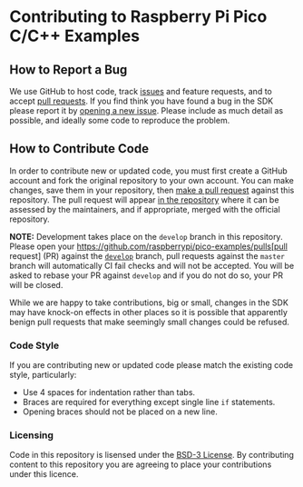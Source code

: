# Contributing to Raspberry Pi Pico C/C++ Examples

## How to Report a Bug

We use GitHub to host code, track [issues](https://github.com/raspberrypi/pico-examples/issues) and feature requests, and to accept [pull requests](https://github.com/raspberrypi/pico-examples/pulls). If you find think you have found a bug in the SDK please report it by [opening a new issue](https://github.com/raspberrypi/pico-examples/issues/new). Please include as much detail as possible, and ideally some code to reproduce the problem.

## How to Contribute Code

In order to contribute new or updated code, you must first create a GitHub account and fork the original repository to your own account. You can make changes, save them in your repository, then [make a pull request](https://docs.github.com/en/github/collaborating-with-pull-requests/proposing-changes-to-your-work-with-pull-requests/creating-a-pull-request-from-a-fork) against this repository. The pull request will appear [in the repository](https://github.com/raspberrypi/pico-examples/pulls) where it can be assessed by the maintainers, and if appropriate, merged with the official repository.

**NOTE:** Development takes place on the `develop` branch in this repository. Please open your https://github.com/raspberrypi/pico-examples/pulls[pull request] (PR) against the [`develop`](https://github.com/raspberrypi/pico-examples/tree/develop) branch, pull requests against the `master` branch will automatically CI fail checks and will not be accepted. You will be asked to rebase your PR against `develop` and if you do not do so, your PR will be closed.

While we are happy to take contributions, big or small, changes in the SDK may have knock-on effects in other places so it is possible that apparently benign pull requests that make seemingly small changes could be refused.

### Code Style

If you are contributing new or updated code please match the existing code style, particularly:

* Use 4 spaces for indentation rather than tabs.
* Braces are required for everything except single line `if` statements.
* Opening braces should not be placed on a new line.

### Licensing

Code in this repository is lisensed under the [BSD-3 License](LICENSE.TXT). By contributing content to this repository you are agreeing to place your contributions under this licence.
